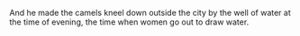 And he made the camels kneel down outside the city by the well of water at the time of evening, the time when women go out to draw water.
